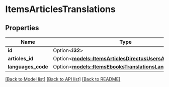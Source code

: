 # ItemsArticlesTranslations

## Properties

Name | Type | Description | Notes
------------ | ------------- | ------------- | -------------
**id** | Option<**i32**> |  | [optional]
**articles_id** | Option<[**models::ItemsArticlesDirectusUsersArticlesId**](ItemsArticlesDirectusUsers_articles_id.md)> |  | [optional]
**languages_code** | Option<[**models::ItemsEbooksTranslationsLanguagesCode**](ItemsEbooksTranslations_languages_code.md)> |  | [optional]

[[Back to Model list]](../README.md#documentation-for-models) [[Back to API list]](../README.md#documentation-for-api-endpoints) [[Back to README]](../README.md)


